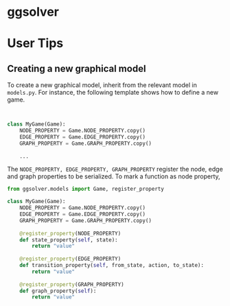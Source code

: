 # ggsolver 


# User Tips

## Creating a new graphical model

To create a new graphical model, inherit from the relevant model in `models.py`.
For instance, the following template shows how to define a new game.  

```python


class MyGame(Game):
    NODE_PROPERTY = Game.NODE_PROPERTY.copy()
    EDGE_PROPERTY = Game.EDGE_PROPERTY.copy()
    GRAPH_PROPERTY = Game.GRAPH_PROPERTY.copy()
    
    ...
```

The `NODE_PROPERTY, EDGE_PROPERTY, GRAPH_PROPERTY` register the node, edge and graph 
properties to be serialized. To mark a function as node property, 

```python
from ggsolver.models import Game, register_property

class MyGame(Game):
    NODE_PROPERTY = Game.NODE_PROPERTY.copy()
    EDGE_PROPERTY = Game.EDGE_PROPERTY.copy()
    GRAPH_PROPERTY = Game.GRAPH_PROPERTY.copy()
    
    @register_property(NODE_PROPERTY)
    def state_property(self, state):
        return "value"
    
    @register_property(EDGE_PROPERTY)
    def transition_property(self, from_state, action, to_state):
        return "value"
    
    @register_property(GRAPH_PROPERTY)
    def graph_property(self):
        return "value"
```







